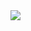 <img src="https://github-readme-stats.vercel.app/api?username=rdulmina&&show_icons=true&title_color=ffffff&icon_color=bb2acf&text_color=daf7dc&bg_color=151515">
<!-- [![Youtube: rdulmina](https://www.youtube.com/channel/UC8AVYW_Zxdvxw1AzKMYrrng)](https://www.youtube.com/channel/UC8AVYW_Zxdvxw1AzKMYrrng)
[![GitHub rdulmina](https://img.shields.io/github/followers/rdulmina?label=follow&style=social)](https://github.com/rdulmina)
[![Visits Badge](https://badges.pufler.dev/visits/rdulmina/ballerina-lang)](https://badges.pufler.dev)
[![Commits Badge](https://badges.pufler.dev/commits/monthly/rdulmina)](https://badges.pufler.dev) -->
